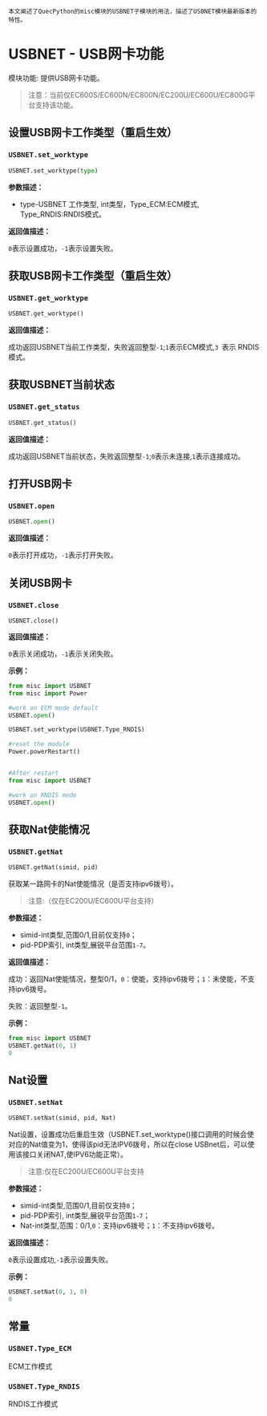 ```
本文阐述了QuecPython的misc模块的USBNET子模块的用法，描述了USBNET模块最新版本的特性。
```



# USBNET - USB网卡功能

模块功能:  提供USB网卡功能。

> 注意：当前仅EC600S/EC600N/EC800N/EC200U/EC600U/EC800G平台支持该功能。

## 设置USB网卡工作类型（重启生效）

### `USBNET.set_worktype`

```python
USBNET.set_worktype(type)
```

**参数描述：**

- type-USBNET 工作类型, int类型，Type_ECM:ECM模式, Type_RNDIS:RNDIS模式。

**返回值描述：**

`0`表示设置成功，`-1`表示设置失败。

## 获取USB网卡工作类型（重启生效）

### `USBNET.get_worktype`

```python
USBNET.get_worktype()
```

**返回值描述：**

成功返回USBNET当前工作类型，失败返回整型`-1`;`1`表示ECM模式,`3 `表示 RNDIS模式。

## 获取USBNET当前状态

### `USBNET.get_status`

```python
USBNET.get_status()
```

**返回值描述：**

成功返回USBNET当前状态，失败返回整型`-1`;`0`表示未连接,`1`表示连接成功。

## 打开USB网卡

### `USBNET.open`

```python
USBNET.open()
```

**返回值描述：**

`0`表示打开成功，`-1`表示打开失败。

## 关闭USB网卡

### `USBNET.close`

```
USBNET.close()
```

**返回值描述：**

`0`表示关闭成功，`-1`表示关闭失败。

**示例：**

```python
from misc import USBNET
from misc import Power

#work on ECM mode default
USBNET.open()

USBNET.set_worktype(USBNET.Type_RNDIS)

#reset the module
Power.powerRestart()


#After restart
from misc import USBNET

#work on RNDIS mode
USBNET.open()
```

## 获取Nat使能情况

### `USBNET.getNat`

```python
USBNET.getNat(simid, pid)
```

获取某一路网卡的Nat使能情况（是否支持ipv6拨号）。

> 注意:（仅在EC200U/EC600U平台支持）

**参数描述：**

- simid-int类型,范围0/1,目前仅支持`0`；
- pid-PDP索引, int类型,展锐平台范围`1-7`。

**返回值描述：**

成功：返回Nat使能情况，整型0/1，`0`：使能，支持ipv6拨号；`1`：未使能，不支持ipv6拨号。

失败：返回整型`-1`。

**示例：**

```python
from misc import USBNET
USBNET.getNat(0, 1)
0
```

## Nat设置

### `USBNET.setNat`

```python
USBNET.setNat(simid, pid, Nat)
```

Nat设置，设置成功后重启生效（USBNET.set_worktype()接口调用的时候会使对应的Nat值变为1，使得该pid无法IPV6拨号，所以在close USBnet后，可以使用该接口关闭NAT,使IPV6功能正常）。

> 注意:仅在EC200U/EC600U平台支持

**参数描述：**

- simid-int类型,范围0/1,目前仅支持`0`；
- pid-PDP索引, int类型,展锐平台范围`1-7`；
- Nat-int类型,范围：0/1,`0`：支持ipv6拨号；`1`：不支持ipv6拨号。

**返回值描述：**

`0`表示设置成功,`-1`表示设置失败。

**示例：**

```python
USBNET.setNat(0, 1, 0)
0
```

## 常量

### `USBNET.Type_ECM`

ECM工作模式

### `USBNET.Type_RNDIS`

RNDIS工作模式